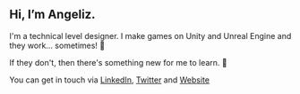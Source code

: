 ## Hi, I’m Angeliz.

I'm a technical level designer. I make games on Unity and Unreal Engine and they work... sometimes! :clown_face:

If they don't, then there's something new for me to learn. 🤔

You can get in touch via [LinkedIn](https://www.linkedin.com/in/angeliz-r/), [Twitter](https://twitter.com/_angeliz_r) and [Website](https://angeliz-r.github.io/a-z/)

